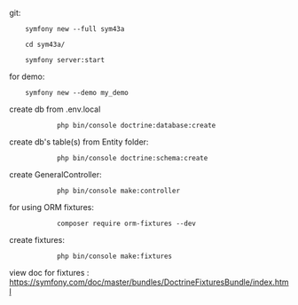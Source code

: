
git:

        symfony new --full sym43a

        cd sym43a/
        
        symfony server:start

for demo:

		symfony new --demo my_demo

create db from .env.local

                php bin/console doctrine:database:create

create db's table(s) from Entity folder:

                php bin/console doctrine:schema:create 

create GeneralController:

                php bin/console make:controller 

for using ORM fixtures:

                composer require orm-fixtures --dev

create fixtures:

                php bin/console make:fixtures

view doc for fixtures : https://symfony.com/doc/master/bundles/DoctrineFixturesBundle/index.html